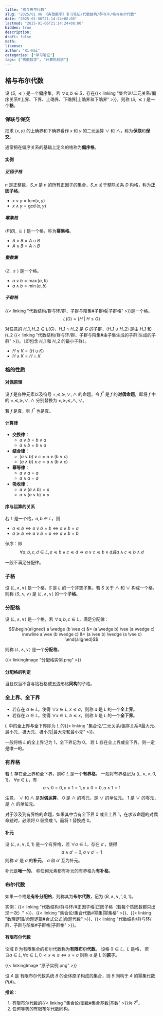 ```yaml
---
title: "格与布尔代数"
slug: "2025/01 06 《离散数学》复习笔记/代数结构/群与环/格与布尔代数"
date: "2025-01-06T21:14:24+08:00"
lastmod: "2025-01-06T21:14:24+08:00"
hidden: true
description:
draft: false
math:
license:
author: "Ri-Nai"
categories: ["学习笔记"]
tags: ["离散数学", "计算机科学"]
---
```


## 格与布尔代数
设 $\langle S, \preccurlyeq \rangle$ 是一个偏序集，若 $\forall a, b \in S$，存在{{< linking "集合论/二元关系/偏序关系#上界、下界、上确界、下确界|上确界和下确界" >}}，则称 $\langle S, \preccurlyeq \rangle$ 是一个**格**。

### 保联与保交
把求 $\lbrace x, y \rbrace$ 的上确界和下确界看作 $x$ 和 $y$ 的二元运算 $\vee$ 和 $\wedge$，称为**保联**和**保交**。

通常把在偏序关系的基础上定义的格称为**偏序格**。

#### 实例
##### 正因子格
$n$ 是正整数，$S\_n$ 是 $n$ 的所有正因子的集合，$S\_n$ 关于整除关系 $D$ 构格，称为**正因子格**。
- $x \vee y = \mathrm{lcm}(x, y)$
- $x \wedge y = \gcd(x, y)$

##### 幂集格
$\langle P(B), \subseteq \rangle$ 是一个格，称为**幂集格**。
- $A \vee B = A \cup B$
- $A \wedge B = A \cap B$

##### 整数集
$\langle \mathbb{Z}, \leq \rangle$ 是一个格。
- $a \vee b = \max(a, b)$
- $a \wedge b = \min(a, b)$

##### 子群格
{{< linking "代数结构/群与环/群、子群与陪集#子群格|子群格" >}}是一个格。  
$$L(G) = \lbrace H \ | \ H \leq G \rbrace$$  

对任意的 $H\_1, H\_2 \in L(G)$，$H\_1 \cap H\_2$ 是 $G$ 的子群，$\langle H\_1 \cup H\_2 \rangle$ 是由 $H\_1$ 和 $H\_2$ {{< linking "代数结构/群与环/群、子群与陪集#由子集生成的子群|生成的子群" >}}。（即包含 $H\_1$ 和 $H\_2$ 的最小子群）。  
- $H \vee K = \langle H \cup K \rangle$
- $H \wedge K = H \cap K$

### 格的性质
#### 对偶原理
设 $f$ 是各种元素以及符号 $=, \preccurlyeq, \succcurlyeq, \vee, \wedge$ 的命题，令 $f^*$ 是 $f$ 的**对偶命题**，即将 $f$ 中的 $=, \preccurlyeq, \succcurlyeq, \vee, \wedge$ 分别替换为 $\neq, \succcurlyeq, \preccurlyeq, \wedge, \vee$。

若 $f$ 是真，则 $f^*$ 也是真。

#### 计算律
- **交换律**：
    - $a \vee b = b \vee a$
    - $a \wedge b = b \wedge a$
- **结合律**：
    - $(a \vee b) \vee c = a \vee (b \vee c)$
    - $(a \wedge b) \wedge c = a \wedge (b \wedge c)$ 
- **幂等律**：
    - $a \vee a = a$
    - $a \wedge a = a$
- **吸收律**：
    - $a \vee (a \wedge b) = a$
    - $a \wedge (a \vee b) = a$

#### 序与运算的关系
若 $L$ 是一个格，$a, b \in L$，则
- $a \preccurlyeq b \Leftrightarrow a \vee b = b \Leftrightarrow a \wedge b = a$
- $a \succcurlyeq b \Leftrightarrow a \vee b = a \Leftrightarrow a \wedge b = b$

保序：即
$$\forall a, b, c, d \in L, a \preccurlyeq b \land c \preccurlyeq d \Rightarrow a \vee c \preccurlyeq b \vee d 且 a \wedge c \preccurlyeq b \wedge d$$

一般不满足分配律。

### 子格
设 $\langle L, \wedge, \vee \rangle$ 是一个格，$S$ 是 $L$ 的一个非空子集，若 $S$ 关于 $\wedge$ 和 $\vee$ 构成一个格，则称 $\langle S, \wedge, \vee \rangle$ 是 $\langle L, \wedge, \vee \rangle$ 的一个**子格**。


### 分配格
设 $\langle L, \wedge, \vee \rangle$ 是一个格，若 $\forall a, b, c \in L$，满足分配律：

$$\begin{aligned}
a \wedge (b \vee c) &= (a \wedge b) \vee (a \wedge c) \newline 
a \vee (b \wedge c) &= (a \vee b) \wedge (a \vee c)
\end{aligned}$$

则称 $\langle L, \wedge, \vee \rangle$ 是一个**分配格**。

{{< linkingImage "分配格实例.png" >}}

#### 分配格的判定
当且仅当不含与钻石格或五边形格**同构**的子格。

### 全上界、全下界
- 若存在 $a \in L$，使得 $\forall x \in L, x \preccurlyeq a$，则称 $a$ 是 $L$ 的一个**全上界**。
- 若存在 $b \in L$，使得 $\forall x \in L, b \preccurlyeq x$，则称 $b$ 是 $L$ 的一个**全下界**。

$L$ 中的全上界与全下界即为 $L$ 的{{< linking "集合论/二元关系/偏序关系#最大元、最小元、极大元、极小元|最大元和最小元" >}}。

一般将格 $L$ 的全上界记为 $1$，全下界记为 $0$。
若 $L$ 存在全上界或全下界，则一定是唯一的。

### 有界格
若 $L$ 存在全上界和全下界，则称 $L$ 是一个**有界格**。
一般将有界格记为 $\langle L, \wedge, \vee, 0, 1 \rangle$。
$\forall a \in L$，有
$$a \vee 0 = 0, a \vee 1 = 1, a \wedge 0 = 0, a \wedge 1 = 1$$

注意， $\vee$ 和 $\wedge$ 是**对偶运算**。
$0$ 是 $\wedge$ 的零元，是 $\vee$ 的单位元。
$1$ 是 $\vee$ 的零元，是 $\wedge$ 的单位元。

对于涉及到有界格的命题，如果其中含有全下界 $0$ 或全上界 $1$，在求该命题的对偶命题时，必须将 $0$ 替换成 $1$，而将 $1$ 替换成 $0$。

#### 补元
设 $\langle L, \wedge, \vee, 0, 1 \rangle$ 是一个有界格，若 $\forall a \in L$，存在 $a'$，使得
$$a \wedge a' = 0, a \vee a' = 1$$
则称 $a'$ 是 $a$ 的**补元**。
$a$ 和 $a'$ 互为补元。

补元是**唯一的**。
称任何元素都有补元的有界格为**有补格**。

### 布尔代数
如果一个格是**有补分配格**，则称其为**布尔代数**，记为 $\langle B, \wedge, \vee, ', 0, 1 \rangle$。

实例：{{< linking "代数结构/群与环/#正因子格|正因子格（若每个质因数都只出现一次）" >}}、{{< linking "集合论/集合代数#幂集|幂集格" >}}、{{< linking "数理逻辑/命题逻辑#合式公式|命题代数" >}}、{{< linking "代数结构/群与环/群、子群与陪集#子群格|子群格" >}}。

#### 有限布尔代数
论域 $B$ 为有限集合的布尔代数称为**有限布尔代数**。
设格 $0 \in L$，$L$ 是格，
若 $\exists a \in L, \forall x \in L, 0 \prec x \preccurlyeq a \Leftrightarrow x = a$
则称 $a$ 是 $L$ 的**原子**。

{{< linkingImage "原子实例.png" >}}

设 $A$ 是 有限布尔代数系统 $B$ 的全体原子构成的集合，则 $B$ 同构于 $A$ 的幂集代数 $P(A)$。

**推论**：
1. 有限布尔代数的{{< linking "集合论/函数#集合基数|基数" >}}为 $2^n$。
2. 任何等势的有限布尔代数同构。



